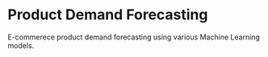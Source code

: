 # Product Demand Forecasting

E-commerece product demand forecasting using various Machine Learning models.
